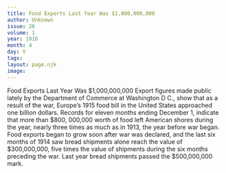 ```yaml
---
title: Food Exports Last Year Was $1,000,000,000
author: Unknown
issue: 26
volume: 1
year: 1916
month: 4
day: V
tags:
layout: page.njk
image:
---
```

Food Exports Last Year Was $1,000,000,000    Export figures made public lately by the Department of Commerce at Washington D C., show that as a result of the war, Europe’s 1915 food bill in the United States approached one billion dollars. Records for eleven months ending December 1, indicate that more than $800, 000,000 worth of food left American shores during the year, nearly three times as much as in 1913, the year before war began.       Food exports began to grow soon after war was declared, and the last six months of 1914 saw bread shipments alone reach the value of $300,000,000, five times the value of shipments during the six months preceding the war. Last year bread shipments passed the $500,000,000 mark. 




